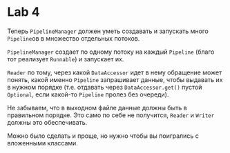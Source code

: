 # Lab 4

Теперь `PipelineManager` должен уметь создавать и запускать много `Pipeline`ов в множество отдельных потоков.

`PipelineManager` создает по одному потоку на каждый `Pipeline` (благо тот реализует `Runnable`) и запускает их.

`Reader` по тому, через какой `DataAccessor` идет в нему обращение может понять, какой именно `Pipeline` запрашивает данные, чтобы выдавать их в нужном порядке (т.е. отдавать через `DataAccessor.get()` пустой `Optional`, если какой-то `Pipeline` пролез без очереди). 

Не забываем, что в выходном файле данные должны быть в правильном порядке. Это само по себе не получится, `Reader` и `Writer` должны это обеспечивать.

Можно было сделать и проще, но нужно чтобы вы поигрались с вложенными классами.
